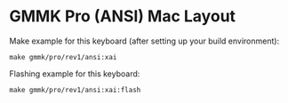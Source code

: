 # GMMK Pro (ANSI) Mac Layout

Make example for this keyboard (after setting up your build environment):

    make gmmk/pro/rev1/ansi:xai
    
Flashing example for this keyboard:
    
    make gmmk/pro/rev1/ansi:xai:flash
